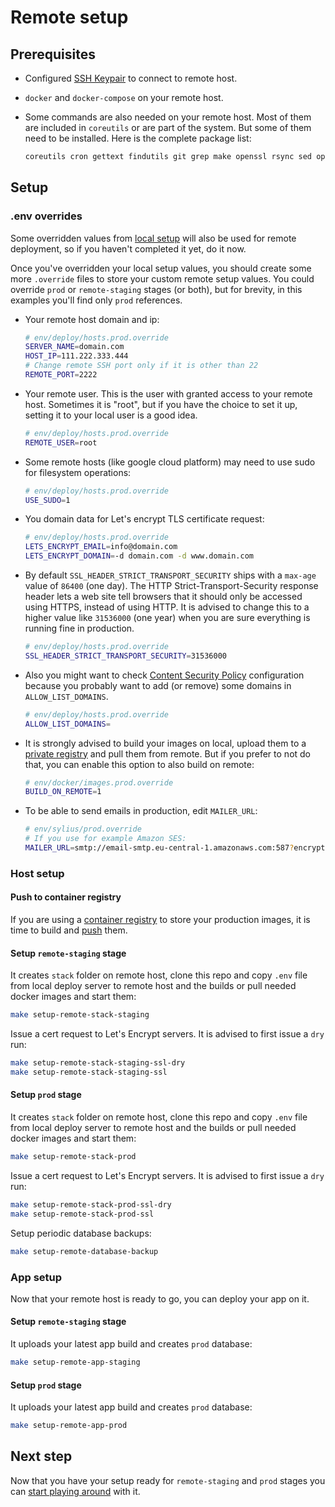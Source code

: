 # Remote setup

## Prerequisites

* Configured [SSH Keypair](gcp/keys.md) to connect to remote host.

* `docker` and `docker-compose` on your remote host.

* Some commands are also needed on your remote host. Most of them are included in `coreutils` or are part of the system. But some of them need to be installed. Here is the complete package list:

  ```bash
  coreutils cron gettext findutils git grep make openssl rsync sed openssh-client
  ```

## Setup

### .env overrides

Some overridden values from [local setup](local-setup.md) will also be used for remote deployment, so if you haven't completed it yet, do it now.

Once you've overridden your local setup values, you should create some more `.override` files to store your custom remote setup values. You could override `prod` or `remote-staging` stages (or both), but for brevity, in this examples you'll find only `prod` references.

* Your remote host domain and ip:

  ```bash
  # env/deploy/hosts.prod.override
  SERVER_NAME=domain.com
  HOST_IP=111.222.333.444
  # Change remote SSH port only if it is other than 22
  REMOTE_PORT=2222
  ```

* Your remote user. This is the user with granted access to your remote host. Sometimes it is "root", but if you have the choice to set it up, setting it to your local user is a good idea.

  ```bash
  # env/deploy/hosts.prod.override
  REMOTE_USER=root
  ```

* Some remote hosts (like google cloud platform) may need to use sudo for filesystem operations:

  ```bash
  # env/deploy/hosts.prod.override
  USE_SUDO=1
  ```

* You domain data for Let's encrypt TLS certificate request:

  ```bash
  # env/deploy/hosts.prod.override
  LETS_ENCRYPT_EMAIL=info@domain.com
  LETS_ENCRYPT_DOMAIN=-d domain.com -d www.domain.com
  ```

* By default `SSL_HEADER_STRICT_TRANSPORT_SECURITY` ships with a `max-age` value of `86400` (one day). The HTTP Strict-Transport-Security response header lets a web site tell browsers that it should only be accessed using HTTPS, instead of using HTTP. It is advised to change this to a higher value like `31536000` (one year) when you are sure everything is running fine in production.

  ```bash
  # env/deploy/hosts.prod.override
  SSL_HEADER_STRICT_TRANSPORT_SECURITY=31536000
  ```

* Also you might want to check [Content Security Policy](https://developer.mozilla.org/es/docs/Web/HTTP/CSP) configuration because you probably want to add (or remove) some domains in `ALLOW_LIST_DOMAINS`.

  ```bash
  # env/deploy/hosts.prod.override
  ALLOW_LIST_DOMAINS=
  ```

* It is strongly advised to build your images on local, upload them to a [private registry](gcp/docker-registry.md) and pull them from remote. But if you prefer to not do that, you can enable this option to also build on remote:

  ```bash
  # env/docker/images.prod.override
  BUILD_ON_REMOTE=1
  ```

* To be able to send emails in production, edit `MAILER_URL`:

  ```bash
  # env/sylius/prod.override
  # If you use for example Amazon SES:
  MAILER_URL=smtp://email-smtp.eu-central-1.amazonaws.com:587?encryption=tls&username=OVERRIDE_ME&password=OVERRIDE_ME
  ```

### Host setup

#### Push to container registry

If you are using a [container registry](gcp/docker-registry.md) to store your production images, it is time to build and [push](gcp/docker-registry-push.md) them.



#### Setup `remote-staging` stage

It creates `stack` folder on remote host, clone this repo and copy `.env` file from local deploy server to remote host and the builds or pull needed docker images and start them:

```bash
make setup-remote-stack-staging
```

Issue a cert request to Let's Encrypt servers. It is advised to first issue a `dry` run:

```bash
make setup-remote-stack-staging-ssl-dry
make setup-remote-stack-staging-ssl
```
#### Setup `prod` stage

It creates `stack` folder on remote host, clone this repo and copy `.env` file from local deploy server to remote host and the builds or pull needed docker images and start them:

```bash
make setup-remote-stack-prod
```

Issue a cert request to Let's Encrypt servers. It is advised to first issue a `dry` run:

```bash
make setup-remote-stack-prod-ssl-dry
make setup-remote-stack-prod-ssl
```

Setup periodic database backups:

```bash
make setup-remote-database-backup
```

### App setup

Now that your remote host is ready to go, you can deploy your app on it.

#### Setup `remote-staging` stage

It uploads your latest app build and creates `prod` database:

```bash
make setup-remote-app-staging
```

#### Setup `prod` stage

It uploads your latest app build and creates `prod` database:

```bash
make setup-remote-app-prod
```

## Next step

Now that you have your setup ready for `remote-staging` and `prod` stages you can [start playing around](workflow.md#Remote-deployment) with it.
